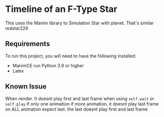 # Timeline of an F-Type Star

This uses the Manim library to Simulation Star with planet. That's similar redstar229

## Requirements

To run this project, you will need to have the following installed:

- ManimCE run Python 3.9 or higher
- Latex

## Known Issue
When render. It doesnt play first and last frame when using `self.wait` or `self.play` if only one animation
if more animation, it doesnt play last frame on ALL animation expect last. the last doesnt play first and last frame
